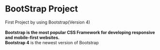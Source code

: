# BootStrap Project
 First Project  by  using Bootstrap(Version 4)<br><br>
<b>Bootstrap is the most popular CSS Framework for developing responsive and mobile-first websites.</b><br>
<b>Bootstrap 4</b> is the newest version of Bootstrap

